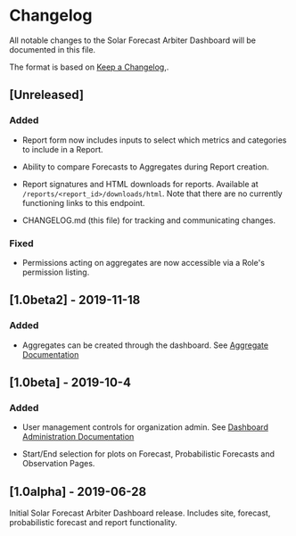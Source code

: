 # Changelog

All notable changes to the Solar Forecast Arbiter Dashboard will be documented
in this file.

The format is based on [Keep a Changelog](https://keepachangelog.com/en/1.0.0/),.

## [Unreleased]

### Added

- Report form now includes inputs to select which metrics and categories to
  include in a Report.

- Ability to compare Forecasts to Aggregates during Report creation.

- Report signatures and HTML downloads for reports. Available at
  `/reports/<report_id>/downloads/html`. Note that there are no currently
  functioning links to this endpoint.

- CHANGELOG.md (this file) for tracking and communicating changes.


### Fixed

- Permissions acting on aggregates are now accessible via a Role's permission
  listing.


## [1.0beta2] - 2019-11-18

### Added
- Aggregates can be created through the dashboard. See  [Aggregate Documentation](https://solarforecastarbiter.org/documentation/dashboard/working-with-data/#create-new-aggregate) 

## [1.0beta] - 2019-10-4

### Added
- User management controls for organization admin. See [Dashboard Administration Documentation](https://solarforecastarbiter.org/documentation/dashboard/administration/)

- Start/End selection for plots on Forecast, Probabilistic Forecasts and
  Observation Pages. 

## [1.0alpha] - 2019-06-28

Initial Solar Forecast Arbiter Dashboard release. Includes site, forecast,
probabilistic forecast and report functionality.
